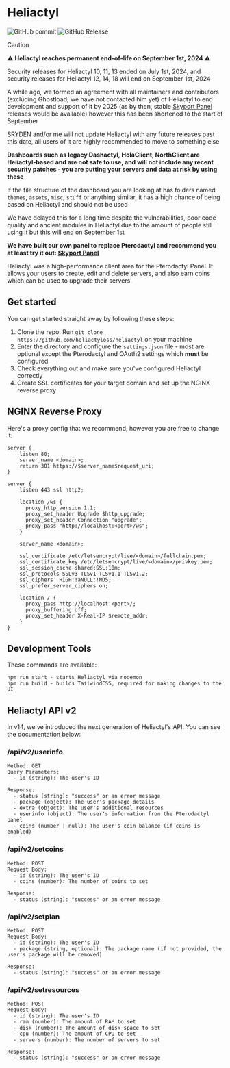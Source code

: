 # Heliactyl

![GitHub commit](https://img.shields.io/github/last-commit/heliactyloss/heliactyl) ![GitHub Release](https://img.shields.io/github/v/release/heliactyloss/heliactyl)

> [!CAUTION]  
> **⚠️ Heliactyl reaches permanent end-of-life on September 1st, 2024 ⚠️**
>
> Security releases for Heliactyl 10, 11, 13 ended on July 1st, 2024, and security releases for Heliactyl 12, 14, 18 will end on September 1st, 2024
>
> A while ago, we formed an agreement with all maintainers and contributors (excluding Ghostload, we have not contacted him yet) of Heliactyl to end development and support of it by 2025 (as by then, stable [Skyport Panel](https://skyport.dev) releases would be available) however this has been shortened to the start of September
> 
> SRYDEN and/or me will not update Heliactyl with any future releases past this date, all users of it are highly recommended to move to something else
> 
> **Dashboards such as legacy Dashactyl, HolaClient, NorthClient are Heliactyl-based and are not safe to use, and will not include any recent security patches - you are putting your servers and data at risk by using these**
> 
> If the file structure of the dashboard you are looking at has folders named `themes`, `assets`, `misc`, `stuff` or anything similar, it has a high chance of being based on Heliactyl and should not be used
> 
> We have delayed this for a long time despite the vulnerabilities, poor code quality and ancient modules in Heliactyl due to the amount of people still using it but this will end on September 1st 
>
> **We have built our own panel to replace Pterodactyl and recommend you at least try it out: [Skyport Panel](https://skyport.dev)**

Heliactyl was a high-performance client area for the Pterodactyl Panel. It allows your users to create, edit and delete servers, and also earn coins which can be used to upgrade their servers.

## Get started

You can get started straight away by following these steps:

1. Clone the repo: Run `git clone https://github.com/heliactyloss/heliactyl` on your machine
2. Enter the directory and configure the `settings.json` file - most are optional except the Pterodactyl and OAuth2 settings which **must** be configured
3. Check everything out and make sure you've configured Heliactyl correctly
4. Create SSL certificates for your target domain and set up the NGINX reverse proxy

## NGINX Reverse Proxy

Here's a proxy config that we recommend, however you are free to change it:

```nginx
server {
    listen 80;
    server_name <domain>;
    return 301 https://$server_name$request_uri;
}

server {
    listen 443 ssl http2;

    location /ws {
      proxy_http_version 1.1;
      proxy_set_header Upgrade $http_upgrade;
      proxy_set_header Connection "upgrade";
      proxy_pass "http://localhost:<port>/ws";
    }

    server_name <domain>;

    ssl_certificate /etc/letsencrypt/live/<domain>/fullchain.pem;
    ssl_certificate_key /etc/letsencrypt/live/<domain>/privkey.pem;
    ssl_session_cache shared:SSL:10m;
    ssl_protocols SSLv3 TLSv1 TLSv1.1 TLSv1.2;
    ssl_ciphers  HIGH:!aNULL:!MD5;
    ssl_prefer_server_ciphers on;

    location / {
      proxy_pass http://localhost:<port>/;
      proxy_buffering off;
      proxy_set_header X-Real-IP $remote_addr;
    }
}
```

## Development Tools

These commands are available:
```
npm run start - starts Heliactyl via nodemon
npm run build - builds TailwindCSS, required for making changes to the UI
```

## Heliactyl API v2

In v14, we've introduced the next generation of Heliactyl's API. You can see the documentation below:

### /api/v2/userinfo

```
Method: GET
Query Parameters:
  - id (string): The user's ID

Response:
  - status (string): "success" or an error message
  - package (object): The user's package details
  - extra (object): The user's additional resources
  - userinfo (object): The user's information from the Pterodactyl panel
  - coins (number | null): The user's coin balance (if coins is enabled)
```

### /api/v2/setcoins

```
Method: POST
Request Body:
  - id (string): The user's ID
  - coins (number): The number of coins to set

Response:
  - status (string): "success" or an error message
```

### /api/v2/setplan

```
Method: POST
Request Body:
  - id (string): The user's ID
  - package (string, optional): The package name (if not provided, the user's package will be removed)

Response:
  - status (string): "success" or an error message
```

### /api/v2/setresources

```
Method: POST
Request Body:
  - id (string): The user's ID
  - ram (number): The amount of RAM to set
  - disk (number): The amount of disk space to set
  - cpu (number): The amount of CPU to set
  - servers (number): The number of servers to set

Response:
  - status (string): "success" or an error message
```
